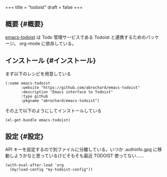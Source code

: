 +++
title = "todoist"
draft = false
+++

## 概要 {#概要}

[emacs-todoist](https://github.com/abrochard/emacs-todoist) は Todo 管理サービスである Todoist と連携するためのパッケージ。
org-mode に依存している。


## インストール {#インストール}

まず以下のレシピを用意している

```emacs-lisp
(:name emacs-todoist
       :website "https://github.com/abrochard/emacs-todoist"
       :description "Emacs interface to Todoist"
       :type github
       :pkgname "abrochard/emacs-todoist")
```

その上で以下のようにしてインストールしている

```emacs-lisp
(el-get-bundle emacs-todoist)
```


## 設定 {#設定}

API キーを設定するので別ファイルに分離している。いつか .authinfo.gpg に移動しようかなと思っているけどそもそも最近 TODOIST 使ってない……

```emacs-lisp
(with-eval-after-load 'org
  (my/load-config "my-todoist-config"))
```
